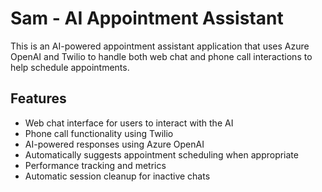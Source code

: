 # Sam - AI Appointment Assistant

This is an AI-powered appointment assistant application that uses Azure OpenAI and Twilio to handle both web chat and phone call interactions to help schedule appointments.

## Features

- Web chat interface for users to interact with the AI
- Phone call functionality using Twilio
- AI-powered responses using Azure OpenAI
- Automatically suggests appointment scheduling when appropriate
- Performance tracking and metrics
- Automatic session cleanup for inactive chats
